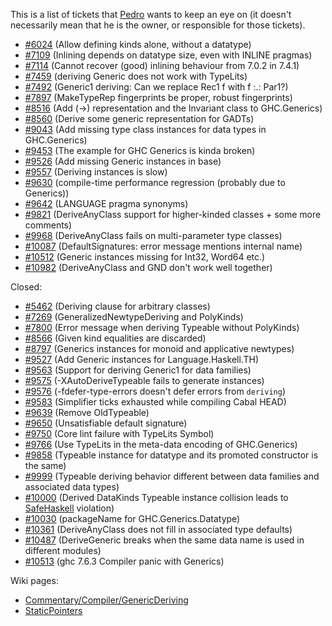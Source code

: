 
This is a list of tickets that [ Pedro](http://dreixel.net) wants to keep an eye on (it doesn't necessarily mean that he is the owner, or responsible for those tickets).

- [\#6024](https://gitlab.haskell.org//ghc/ghc/issues/6024) (Allow defining kinds alone, without a datatype)
- [\#7109](https://gitlab.haskell.org//ghc/ghc/issues/7109) (Inlining depends on datatype size, even with INLINE pragmas)
- [\#7114](https://gitlab.haskell.org//ghc/ghc/issues/7114) (Cannot recover (good) inlining behaviour from 7.0.2 in 7.4.1)
- [\#7459](https://gitlab.haskell.org//ghc/ghc/issues/7459) (deriving Generic does not work with TypeLits)
- [\#7492](https://gitlab.haskell.org//ghc/ghc/issues/7492) (Generic1 deriving: Can we replace Rec1 f with f :.: Par1?)
- [\#7897](https://gitlab.haskell.org//ghc/ghc/issues/7897) (MakeTypeRep fingerprints be proper, robust fingerprints)
- [\#8516](https://gitlab.haskell.org//ghc/ghc/issues/8516) (Add (-\>) representation and the Invariant class to GHC.Generics)
- [\#8560](https://gitlab.haskell.org//ghc/ghc/issues/8560) (Derive some generic representation for GADTs)
- [\#9043](https://gitlab.haskell.org//ghc/ghc/issues/9043) (Add missing type class instances for data types in GHC.Generics)
- [\#9453](https://gitlab.haskell.org//ghc/ghc/issues/9453) (The example for GHC Generics is kinda broken)
- [\#9526](https://gitlab.haskell.org//ghc/ghc/issues/9526) (Add missing Generic instances in base)
- [\#9557](https://gitlab.haskell.org//ghc/ghc/issues/9557) (Deriving instances is slow)
- [\#9630](https://gitlab.haskell.org//ghc/ghc/issues/9630) (compile-time performance regression (probably due to Generics))
- [\#9642](https://gitlab.haskell.org//ghc/ghc/issues/9642) (LANGUAGE pragma synonyms)
- [\#9821](https://gitlab.haskell.org//ghc/ghc/issues/9821) (DeriveAnyClass support for higher-kinded classes + some more comments)
- [\#9968](https://gitlab.haskell.org//ghc/ghc/issues/9968) (DeriveAnyClass fails on multi-parameter type classes)
- [\#10087](https://gitlab.haskell.org//ghc/ghc/issues/10087) (DefaultSignatures: error message mentions internal name)
- [\#10512](https://gitlab.haskell.org//ghc/ghc/issues/10512) (Generic instances missing for Int32, Word64 etc.)
- [\#10982](https://gitlab.haskell.org//ghc/ghc/issues/10982) (DeriveAnyClass and GND don't work well together)


Closed:

- [\#5462](https://gitlab.haskell.org//ghc/ghc/issues/5462) (Deriving clause for arbitrary classes)
- [\#7269](https://gitlab.haskell.org//ghc/ghc/issues/7269) (GeneralizedNewtypeDeriving and PolyKinds)
- [\#7800](https://gitlab.haskell.org//ghc/ghc/issues/7800) (Error message when deriving Typeable without PolyKinds)
- [\#8566](https://gitlab.haskell.org//ghc/ghc/issues/8566) (Given kind equalities are discarded)
- [\#8797](https://gitlab.haskell.org//ghc/ghc/issues/8797) (Generics instances for monoid and applicative newtypes)
- [\#9527](https://gitlab.haskell.org//ghc/ghc/issues/9527) (Add Generic instances for Language.Haskell.TH)
- [\#9563](https://gitlab.haskell.org//ghc/ghc/issues/9563) (Support for deriving Generic1 for data families)
- [\#9575](https://gitlab.haskell.org//ghc/ghc/issues/9575) (-XAutoDeriveTypeable fails to generate instances)
- [\#9576](https://gitlab.haskell.org//ghc/ghc/issues/9576) (-fdefer-type-errors doesn't defer errors from `deriving`)
- [\#9583](https://gitlab.haskell.org//ghc/ghc/issues/9583) (Simplifier ticks exhausted while compiling Cabal HEAD)
- [\#9639](https://gitlab.haskell.org//ghc/ghc/issues/9639) (Remove OldTypeable)
- [\#9650](https://gitlab.haskell.org//ghc/ghc/issues/9650) (Unsatisfiable default signature)
- [\#9750](https://gitlab.haskell.org//ghc/ghc/issues/9750) (Core lint failure with TypeLits Symbol)
- [\#9766](https://gitlab.haskell.org//ghc/ghc/issues/9766) (Use TypeLits in the meta-data encoding of GHC.Generics)
- [\#9858](https://gitlab.haskell.org//ghc/ghc/issues/9858) (Typeable instance for datatype and its promoted constructor is the same)
- [\#9999](https://gitlab.haskell.org//ghc/ghc/issues/9999) (Typeable deriving behavior different between data families and associated data types)
- [\#10000](https://gitlab.haskell.org//ghc/ghc/issues/10000) (Derived DataKinds Typeable instance collision leads to [SafeHaskell](safe-haskell) violation)
- [\#10030](https://gitlab.haskell.org//ghc/ghc/issues/10030) (packageName for GHC.Generics.Datatype)
- [\#10361](https://gitlab.haskell.org//ghc/ghc/issues/10361) (DeriveAnyClass does not fill in associated type defaults)
- [\#10487](https://gitlab.haskell.org//ghc/ghc/issues/10487) (DeriveGeneric breaks when the same data name is used in different modules)
- [\#10513](https://gitlab.haskell.org//ghc/ghc/issues/10513) (ghc 7.6.3 Compiler panic with Generics)


Wiki pages:

- [Commentary/Compiler/GenericDeriving](commentary/compiler/generic-deriving)
- [StaticPointers](static-pointers)